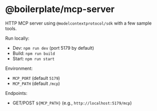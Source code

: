 # @boilerplate/mcp-server

HTTP MCP server using `@modelcontextprotocol/sdk` with a few sample tools.

Run locally:
- Dev: `npm run dev` (port 5179 by default)
- Build: `npm run build`
- Start: `npm run start`

Environment:
- `MCP_PORT` (default `5179`)
- `MCP_PATH` (default `/mcp`)

Endpoints:
- GET/POST `${MCP_PATH}` (e.g., `http://localhost:5179/mcp`)


